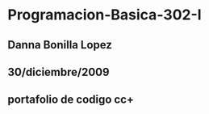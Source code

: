# Programacion-Basica-302-I
## Danna Bonilla Lopez
## 30/diciembre/2009
## portafolio de codigo cc+

